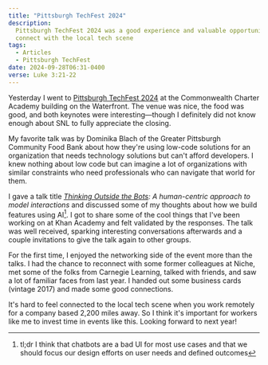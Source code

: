 ```yaml
---
title: "Pittsburgh TechFest 2024"
description:
  Pittsburgh TechFest 2024 was a good experience and valuable opportunity to
  connect with the local tech scene
tags:
  - Articles
  - Pittsburgh TechFest
date: 2024-09-28T06:31-0400
verse: Luke 3:21-22
---
```


Yesterday I went to
[Pittsburgh TechFest 2024](https://www.pghtech.org/events/2024TechFest) at the
Commonwealth Charter Academy building on the Waterfront. The venue was nice, the
food was good, and both keynotes were interesting—though I definitely did not
know enough about SNL to fully appreciate the closing.

My favorite talk was by Dominika Blach of the Greater Pittsburgh Community Food
Bank about how they're using low-code solutions for an organization that needs
technology solutions but can't afford developers. I knew nothing about low code
but can imagine a lot of organizations with similar constraints who need
professionals who can navigate that world for them.

I gave a talk title
_[Thinking Outside the Bots](/talks/thinking-outside-the-bots): A human-centric
approach to model interactions_ and discussed some of my thoughts about how we
build features using AI[^1]. I got to share some of the cool things that I've
been working on at Khan Academy and felt validated by the responses. The talk
was well received, sparking interesting conversations afterwards and a couple
invitations to give the talk again to other groups.

For the first time, I enjoyed the networking side of the event more than the
talks. I had the chance to reconnect with some former colleagues at Niche, met
some of the folks from Carnegie Learning, talked with friends, and saw a lot of
familiar faces from last year. I handed out some business cards (vintage 2017)
and made some good connections.

It's hard to feel connected to the local tech scene when you work remotely for a
company based 2,200 miles away. So I think it's important for workers like me to
invest time in events like this. Looking forward to next year!

[^1]:
    tl;dr I think that chatbots are a bad UI for most use cases and that we
    should focus our design efforts on user needs and defined outcomes
